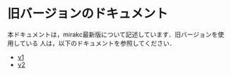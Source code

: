 # 旧バージョンのドキュメント

本ドキュメントは，mirakc最新版について記述しています．旧バージョンを使用している
人は，以下のドキュメントを参照してください．

* [v1](https://mirakc.github.io/dekiru-mirakc/v1/)
* [v2](https://mirakc.github.io/dekiru-mirakc/v2/)

